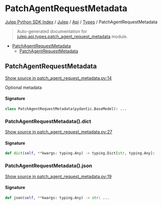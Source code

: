 # PatchAgentRequestMetadata

[Julep Python SDK Index](../../../README.md#julep-python-sdk-index) / [Julep](../../index.md#julep) / [Api](../index.md#api) / [Types](./index.md#types) / PatchAgentRequestMetadata

> Auto-generated documentation for [julep.api.types.patch_agent_request_metadata](../../../../../../../julep/api/types/patch_agent_request_metadata.py) module.

- [PatchAgentRequestMetadata](#patchagentrequestmetadata)
  - [PatchAgentRequestMetadata](#patchagentrequestmetadata-1)

## PatchAgentRequestMetadata

[Show source in patch_agent_request_metadata.py:14](../../../../../../../julep/api/types/patch_agent_request_metadata.py#L14)

Optional metadata

#### Signature

```python
class PatchAgentRequestMetadata(pydantic.BaseModel): ...
```

### PatchAgentRequestMetadata().dict

[Show source in patch_agent_request_metadata.py:27](../../../../../../../julep/api/types/patch_agent_request_metadata.py#L27)

#### Signature

```python
def dict(self, **kwargs: typing.Any) -> typing.Dict[str, typing.Any]: ...
```

### PatchAgentRequestMetadata().json

[Show source in patch_agent_request_metadata.py:19](../../../../../../../julep/api/types/patch_agent_request_metadata.py#L19)

#### Signature

```python
def json(self, **kwargs: typing.Any) -> str: ...
```